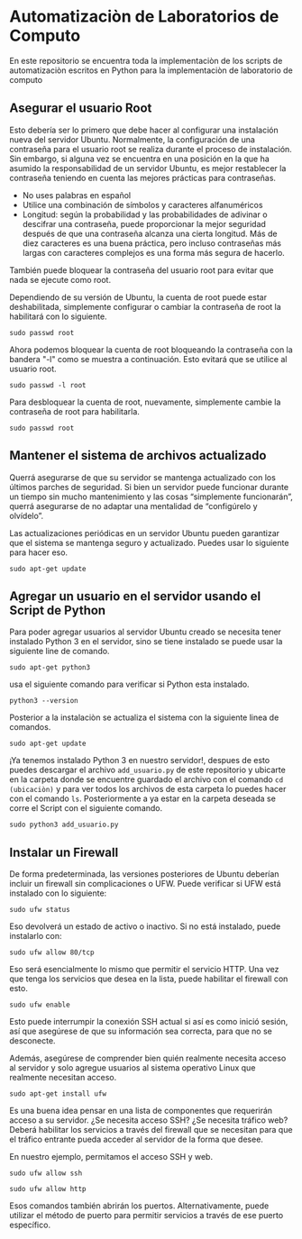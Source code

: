 # Automatizaciòn de Laboratorios de Computo
En este repositorio se encuentra toda la implementaciòn de los scripts de automatizaciòn escritos en Python para la implementaciòn de laboratorio de computo

## Asegurar el usuario Root
Esto debería ser lo primero que debe hacer al configurar una instalación nueva del servidor Ubuntu. Normalmente, la configuración de una contraseña para el usuario root se realiza durante el proceso de instalación. Sin embargo, si alguna vez se encuentra en una posición en la que ha asumido la responsabilidad de un servidor Ubuntu, es mejor restablecer la contraseña teniendo en cuenta las mejores prácticas para contraseñas.

* No uses palabras en español
* Utilice una combinación de símbolos y caracteres alfanuméricos
* Longitud: según la probabilidad y las probabilidades de adivinar o descifrar una contraseña, puede proporcionar la mejor seguridad después de que una contraseña alcanza una cierta longitud. Más de diez caracteres es una buena práctica, pero incluso contraseñas más largas con caracteres complejos es una forma más segura de hacerlo.

También puede bloquear la contraseña del usuario root para evitar que nada se ejecute como root.

Dependiendo de su versión de Ubuntu, la cuenta de root puede estar deshabilitada, simplemente configurar o cambiar la contraseña de root la habilitará con lo siguiente.

`sudo passwd root`

Ahora podemos bloquear la cuenta de root bloqueando la contraseña con la bandera "-l" como se muestra a continuación. Esto evitará que se utilice al usuario root.

`sudo passwd -l root`

Para desbloquear la cuenta de root, nuevamente, simplemente cambie la contraseña de root para habilitarla.

`sudo passwd root`

## Mantener el sistema de archivos actualizado

Querrá asegurarse de que su servidor se mantenga actualizado con los últimos parches de seguridad. Si bien un servidor puede funcionar durante un tiempo sin mucho mantenimiento y las cosas “simplemente funcionarán”, querrá asegurarse de no adaptar una mentalidad de “configúrelo y olvídelo”.

Las actualizaciones periódicas en un servidor Ubuntu pueden garantizar que el sistema se mantenga seguro y actualizado. Puedes usar lo siguiente para hacer eso.

`sudo apt-get update`

## Agregar un usuario en el servidor usando el Script de Python

Para poder agregar usuarios al servidor Ubuntu creado se necesita tener instalado Python 3 en el servidor, sino se tiene instalado se puede usar la siguiente line de comando.

`sudo apt-get python3`

usa el siguiente comando para verificar si Python esta instalado.

`python3 --version`

Posterior a la instalaciòn se actualiza el sistema con la siguiente linea de comandos.

`sudo apt-get update`

¡Ya tenemos instalado Python 3 en nuestro servidor!, despues de esto puedes descargar el archivo `add_usuario.py` de este repositorio y ubicarte en la carpeta donde se encuentre guardado el archivo con el comando `cd (ubicaciòn)` y para ver todos los archivos de esta carpeta lo puedes hacer con el comando `ls`. Posteriormente a ya estar en la carpeta deseada se corre el Script con el siguiente comando. 

`sudo python3 add_usuario.py`


## Instalar un Firewall

De forma predeterminada, las versiones posteriores de Ubuntu deberían incluir un firewall sin complicaciones o UFW. Puede verificar si UFW está instalado con lo siguiente:

`sudo ufw status`

Eso devolverá un estado de activo o inactivo. Si no está instalado, puede instalarlo con:

`sudo ufw allow 80/tcp`

Eso será esencialmente lo mismo que permitir el servicio HTTP. Una vez que tenga los servicios que desea en la lista, puede habilitar el firewall con esto.


`sudo ufw enable`

Esto puede interrumpir la conexión SSH actual si así es como inició sesión, así que asegúrese de que su información sea correcta, para que no se desconecte.

Además, asegúrese de comprender bien quién realmente necesita acceso al servidor y solo agregue usuarios al sistema operativo Linux que realmente necesitan acceso.



`sudo apt-get install ufw`

Es una buena idea pensar en una lista de componentes que requerirán acceso a su servidor. ¿Se necesita acceso SSH? ¿Se necesita tráfico web? Deberá habilitar los servicios a través del firewall que se necesitan para que el tráfico entrante pueda acceder al servidor de la forma que desee.

En nuestro ejemplo, permitamos el acceso SSH y web.

`sudo ufw allow ssh`

`sudo ufw allow http`

Esos comandos también abrirán los puertos. Alternativamente, puede utilizar el método de puerto para permitir servicios a través de ese puerto específico.



